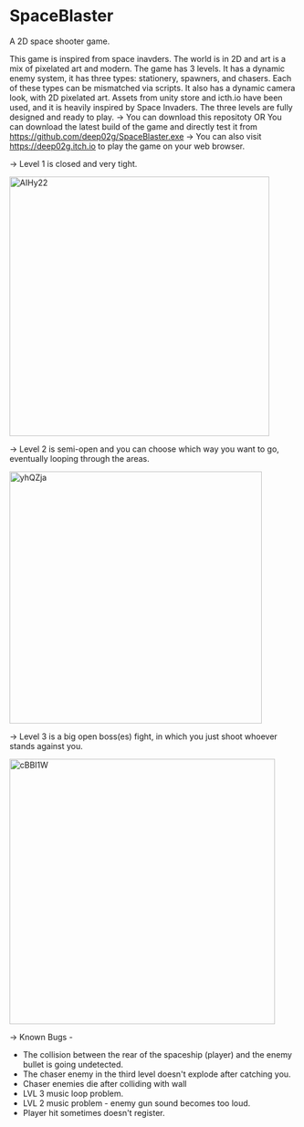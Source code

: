 # SpaceBlaster
A 2D space shooter game.

This game is inspired from space inavders. The world is in 2D and art is a mix of pixelated art and modern. 
The game has 3 levels.  It has a dynamic enemy system, it has three types: stationery, spawners, and chasers. Each of these types can be mismatched via scripts.
It also has a dynamic camera look, with 2D pixelated art. Assets from unity store and icth.io have been used, and it is heavily inspired by Space Invaders.
The three levels are fully designed and ready to play.
-> You can download this repositoty OR You can download the latest build of the game and directly test it from https://github.com/deep02g/SpaceBlaster.exe
-> You can also visit https://deep02g.itch.io to play the game on your web browser. 


-> Level 1 is closed and very tight.
 

<img width="455" alt="AIHy22" src="https://github.com/deep02g/SpaceBlaster.exe/assets/63899250/21814365-60ff-483b-af28-f40ee176065a">


-> Level 2 is semi-open and you can choose which way you want to go, eventually looping through the areas.  

<img width="442" alt="yhQZja" src="https://github.com/deep02g/SpaceBlaster.exe/assets/63899250/26c4e207-5ecf-4089-8a36-5e91ada146b6">



-> Level 3 is a big open boss(es) fight, in which you just shoot whoever stands against you. 

<img width="465" alt="cBBI1W" src="https://github.com/deep02g/SpaceBlaster.exe/assets/63899250/0faf0124-58c7-46c2-abea-4aa473e82140">



-> Known Bugs - 

 - The collision between the rear of the spaceship (player) and the enemy bullet is going undetected. 
 - The chaser enemy in the third level doesn't explode after catching you.
 - Chaser enemies die after colliding with wall
 - LVL 3 music loop problem.
 - LVL 2 music problem - enemy gun sound becomes too loud.
 - Player hit sometimes doesn't register. 







